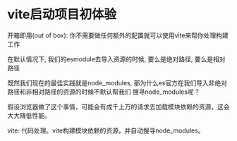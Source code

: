 # vite启动项目初体验

开箱即用(out of box): 你不需要做任何额外的配置就可以使用vite来帮你处理构建工作

在默认情况下, 我们的esmodule去导入资源的时候, 要么是绝对路径, 要么是相对路径

既然我们现在的最佳实践就是node_modules, 那为什么es官方在我们导入非绝对路径和非相对路径的资源的时候不默认帮我们 搜寻node_modules呢？

假设浏览器做了这个事情，可能会有成千上万的请求去加载模块依赖的资源，这会大大降低性能。

vite: 代码处理。vite构建模块依赖的资源，并自动搜寻node_modules。